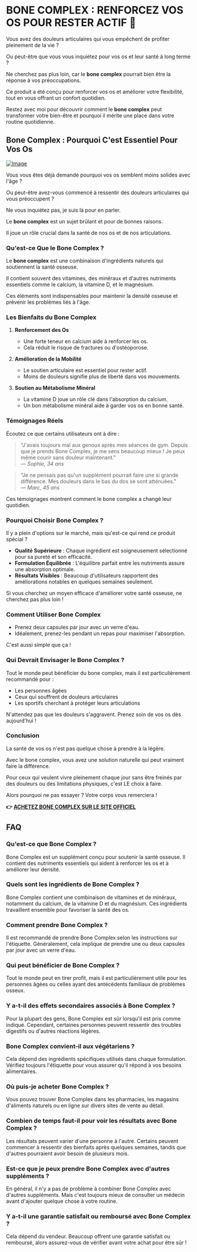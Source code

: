 # BONE COMPLEX : RENFORCEZ VOS OS POUR RESTER ACTIF 💪

Vous avez des douleurs articulaires qui vous empêchent de profiter pleinement de la vie ? 

Ou peut-être que vous vous inquiétez pour vos os et leur santé à long terme ? 

Ne cherchez pas plus loin, car le **bone complex** pourrait bien être la réponse à vos préoccupations. 

Ce produit a été conçu pour renforcer vos os et améliorer votre flexibilité, tout en vous offrant un confort quotidien. 

Restez avec moi pour découvrir comment le **bone complex** peut transformer votre bien-être et pourquoi il mérite une place dans votre routine quotidienne.

## Bone Complex : Pourquoi C'est Essentiel Pour Vos Os

[![Image](https://www2.sellhealth.com/244/primegenix-bone-complex-logo.jpg)](https://gchaffi.com/Nfbzoecm)

Vous vous êtes déjà demandé pourquoi vos os semblent moins solides avec l'âge ? 

Ou peut-être avez-vous commencé à ressentir des douleurs articulaires qui vous préoccupent ?

Ne vous inquiétez pas, je suis là pour en parler. 

Le **bone complex** est un sujet brûlant et pour de bonnes raisons. 

Il joue un rôle crucial dans la santé de nos os et de nos articulations.

### Qu'est-ce Que le Bone Complex ?

Le **bone complex** est une combinaison d'ingrédients naturels qui soutiennent la santé osseuse. 

Il contient souvent des vitamines, des minéraux et d'autres nutriments essentiels comme le calcium, la vitamine D, et le magnésium.

Ces éléments sont indispensables pour maintenir la densité osseuse et prévenir les problèmes liés à l'âge.

### Les Bienfaits du Bone Complex

1. **Renforcement des Os**
   - Une forte teneur en calcium aide à renforcer les os.
   - Cela réduit le risque de fractures ou d'ostéoporose.

2. **Amélioration de la Mobilité**
   - Le soutien articulaire est essentiel pour rester actif.
   - Moins de douleurs signifie plus de liberté dans vos mouvements.

3. **Soutien au Métabolisme Minéral**
   - La vitamine D joue un rôle clé dans l'absorption du calcium.
   - Un bon métabolisme minéral aide à garder vos os en bonne santé.

### Témoignages Réels

Écoutez ce que certains utilisateurs ont à dire :

> "J'avais toujours mal aux genoux après mes séances de gym. 
> Depuis que je prends Bone Complex, je me sens beaucoup mieux ! 
> Je peux même courir sans douleur maintenant."  
> — *Sophie, 34 ans*

> "Je ne pensais pas qu'un supplément pourrait faire une si grande différence. 
> Mes douleurs dans le bas du dos se sont atténuées."  
> — *Marc, 45 ans*

Ces témoignages montrent comment le bone complex a changé leur quotidien.

### Pourquoi Choisir Bone Complex ?

Il y a plein d'options sur le marché, mais qu'est-ce qui rend ce produit spécial ? 

- **Qualité Supérieure** : Chaque ingrédient est soigneusement sélectionné pour sa pureté et son efficacité.
- **Formulation Équilibrée** : L'équilibre parfait entre les nutriments assure une absorption optimale.
- **Résultats Visibles** : Beaucoup d'utilisateurs rapportent des améliorations notables en quelques semaines seulement.

Si vous cherchez un moyen efficace d'améliorer votre santé osseuse, ne cherchez pas plus loin !

### Comment Utiliser Bone Complex

- Prenez deux capsules par jour avec un verre d'eau.
- Idéalement, prenez-les pendant un repas pour maximiser l'absorption.
  
C'est aussi simple que ça !

### Qui Devrait Envisager le Bone Complex ?

Tout le monde peut bénéficier du bone complex, mais il est particulièrement recommandé pour :

- Les personnes âgées
- Ceux qui souffrent de douleurs articulaires
- Les sportifs cherchant à protéger leurs articulations

N'attendez pas que les douleurs s'aggravent. Prenez soin de vos os dès aujourd'hui !

### Conclusion

La santé de vos os n'est pas quelque chose à prendre à la légère. 

Avec le bone complex, vous avez une solution naturelle qui peut vraiment faire la différence.

Pour ceux qui veulent vivre pleinement chaque jour sans être freinés par des douleurs ou des limitations physiques, c'est LE choix à faire.

Alors pourquoi ne pas essayer ? Votre corps vous remerciera !



**👉 [ACHETEZ BONE COMPLEX SUR LE SITE OFFICIEL](https://gchaffi.com/Nfbzoecm)**

## FAQ

### Qu'est-ce que Bone Complex ?
Bone Complex est un supplément conçu pour soutenir la santé osseuse. Il contient des nutriments essentiels qui aident à renforcer les os et à améliorer leur densité.

### Quels sont les ingrédients de Bone Complex ?
Bone Complex contient une combinaison de vitamines et de minéraux, notamment du calcium, de la vitamine D et du magnésium. Ces ingrédients travaillent ensemble pour favoriser la santé des os.

### Comment prendre Bone Complex ?
Il est recommandé de prendre Bone Complex selon les instructions sur l'étiquette. Généralement, cela implique de prendre une ou deux capsules par jour avec un verre d'eau.

### Qui peut bénéficier de Bone Complex ?
Tout le monde peut en tirer profit, mais il est particulièrement utile pour les personnes âgées ou celles ayant des antécédents familiaux de problèmes osseux. 

### Y a-t-il des effets secondaires associés à Bone Complex ?
Pour la plupart des gens, Bone Complex est sûr lorsqu’il est pris comme indiqué. Cependant, certaines personnes peuvent ressentir des troubles digestifs ou d'autres réactions légères.

### Bone Complex convient-il aux végétariens ?
Cela dépend des ingrédients spécifiques utilisés dans chaque formulation. Vérifiez toujours l'étiquette pour vous assurer qu'il répond à vos besoins alimentaires.

### Où puis-je acheter Bone Complex ?
Vous pouvez trouver Bone Complex dans les pharmacies, les magasins d'aliments naturels ou en ligne sur divers sites de vente au détail.

### Combien de temps faut-il pour voir les résultats avec Bone Complex ?
Les résultats peuvent varier d'une personne à l'autre. Certains peuvent commencer à ressentir des bienfaits après quelques semaines, tandis que d'autres pourraient avoir besoin de plusieurs mois.

### Est-ce que je peux prendre Bone Complex avec d'autres suppléments ?
En général, il n'y a pas de problème à combiner Bone Complex avec d'autres suppléments. Mais c'est toujours mieux de consulter un médecin avant d'ajouter quelque chose à votre routine.

### Y a-t-il une garantie satisfait ou remboursé avec Bone Complex ?
Cela dépend du vendeur. Beaucoup offrent une garantie satisfait ou remboursé, alors assurez-vous de vérifier avant votre achat pour être sûr !